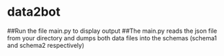# data2bot 
##Run the file main.py to display output
##The main.py reads the json file from your directory and dumps both data files into the schemas (schema1 and schema2 respectively)
